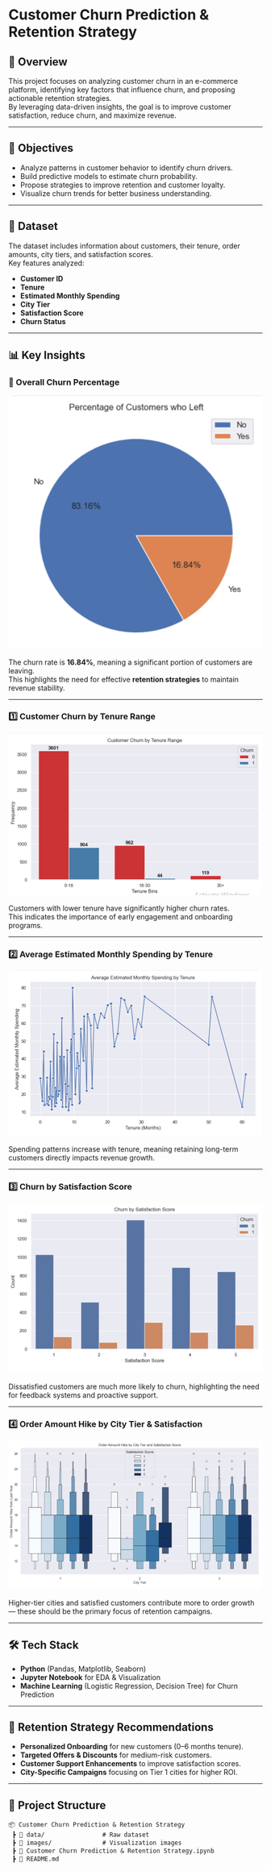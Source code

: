 # Customer Churn Prediction & Retention Strategy  

## 📌 Overview  
This project focuses on analyzing customer churn in an e-commerce platform, identifying key factors that influence churn, and proposing actionable retention strategies.  
By leveraging data-driven insights, the goal is to improve customer satisfaction, reduce churn, and maximize revenue.

---

## 🎯 Objectives  
- Analyze patterns in customer behavior to identify churn drivers.  
- Build predictive models to estimate churn probability.  
- Propose strategies to improve retention and customer loyalty.  
- Visualize churn trends for better business understanding.  

---

## 📂 Dataset  
The dataset includes information about customers, their tenure, order amounts, city tiers, and satisfaction scores.  
Key features analyzed:  
- **Customer ID**  
- **Tenure**  
- **Estimated Monthly Spending**  
- **City Tier**  
- **Satisfaction Score**  
- **Churn Status**

---

## 📊 Key Insights  

### 📌 Overall Churn Percentage  
![Percentage of Customers who Left](images/Percentage%20of%20Customers%20who%20Left.png)

The churn rate is **16.84%**, meaning a significant portion of customers are leaving.  
This highlights the need for effective **retention strategies** to maintain revenue stability.  

---

### 1️⃣ Customer Churn by Tenure Range  
![Customer Churn by Tenure Range](images/Customer%20Churn%20by%20Tenure%20Range.png)

Customers with lower tenure have significantly higher churn rates.  
This indicates the importance of early engagement and onboarding programs.  

---

### 2️⃣ Average Estimated Monthly Spending by Tenure  
![Average Estimated Monthly Spending by Tenure](images/Average%20Estimated%20Monthly%20Spending%20by%20Tenure.png)

Spending patterns increase with tenure, meaning retaining long-term customers directly impacts revenue growth.  

---

### 3️⃣ Churn by Satisfaction Score  
![Churn by Satisfaction Score](images/Churn%20by%20Satisfaction%20Score.png)

Dissatisfied customers are much more likely to churn, highlighting the need for feedback systems and proactive support.  

---

### 4️⃣ Order Amount Hike by City Tier & Satisfaction  
![Order Amount Hike by City Tier and Satisfaction Score](images/Order%20Amount%20Hike%20by%20City%20Tier%20and%20Satisfaction%20Score.png)

Higher-tier cities and satisfied customers contribute more to order growth — these should be the primary focus of retention campaigns.  

---

## 🛠 Tech Stack  
- **Python** (Pandas, Matplotlib, Seaborn)  
- **Jupyter Notebook** for EDA & Visualization  
- **Machine Learning** (Logistic Regression, Decision Tree) for Churn Prediction  

---

## 🚀 Retention Strategy Recommendations  
- **Personalized Onboarding** for new customers (0–6 months tenure).  
- **Targeted Offers & Discounts** for medium-risk customers.  
- **Customer Support Enhancements** to improve satisfaction scores.  
- **City-Specific Campaigns** focusing on Tier 1 cities for higher ROI.  

---

## 📌 Project Structure  
```plaintext
📦 Customer Churn Prediction & Retention Strategy
 ┣ 📂 data/                # Raw dataset
 ┣ 📂 images/              # Visualization images
 ┣ 📜 Customer Churn Prediction & Retention Strategy.ipynb
 ┣ 📜 README.md
 
